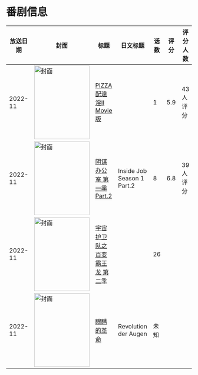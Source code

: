 # 番剧信息

|放送日期|封面|标题|日文标题|话数|评分|评分人数|
|---|---|---|---|---|---|---|
|2022-11|<img src="/img/no_icon_subject.png" alt="封面" style="width:150px;height:200px;object-fit:cover;">|[PIZZA配達淫II Movie版](https://bangumi.tv/subject/408959)||1|5.9|43人评分|
|2022-11|<img src="//lain.bgm.tv/pic/cover/c/b5/97/406514_ejhhd.jpg" alt="封面" style="width:150px;height:200px;object-fit:cover;">|[阴谋办公室 第一季 Part.2](https://bangumi.tv/subject/406514)|Inside Job Season 1 Part.2|8|6.8|39人评分|
|2022-11|<img src="//lain.bgm.tv/pic/cover/c/70/83/429338_XeV29.jpg" alt="封面" style="width:150px;height:200px;object-fit:cover;">|[宇宙护卫队之百变霸王龙 第二季](https://bangumi.tv/subject/429338)||26|||
|2022-11|<img src="//lain.bgm.tv/pic/cover/c/02/31/486362_reQ3q.jpg" alt="封面" style="width:150px;height:200px;object-fit:cover;">|[眼睛的革命](https://bangumi.tv/subject/486362)|Revolution der Augen|未知|||
